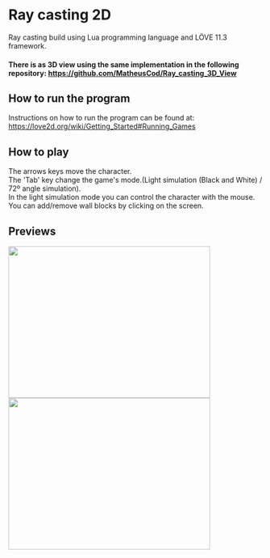 # Ray casting 2D
Ray casting build using Lua programming language and LÖVE 11.3 framework.

#### There is as 3D view using the same implementation in the following repository: https://github.com/MatheusCod/Ray_casting_3D_View

## How to run the program
Instructions on how to run the program can be found at: https://love2d.org/wiki/Getting_Started#Running_Games

## How to play
The arrows keys move the character.<br>
The 'Tab' key change the game's mode.(Light simulation (Black and White) / 72º angle simulation).<br>
In the light simulation mode you can control the character with the mouse.<br>
You can add/remove wall blocks by clicking on the screen.

## Previews
<p>
  <img src="https://github.com/MatheusCod/Ray_casting_2D/blob/master/preview1.gif" width="400" height="300">
  <img src="https://github.com/MatheusCod/Ray_casting_2D/blob/master/preview2.gif" width="400" height="300">
</p>
